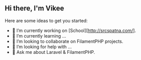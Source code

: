 ## Hi there, I'm Vikee


Here are some ideas to get you started:

- 🔭 I’m currently working on [School][http://srcspatna.com/].
- 🌱 I’m currently learning ...
- 👯 I’m looking to collaborate on FilamentPHP projects.
- 🤔 I’m looking for help with ...
- 💬 Ask me about Laravel & FilamentPHP.

